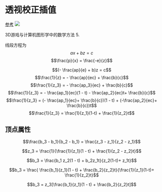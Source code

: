 # 透视校正插值
[参考](https://zhuanlan.zhihu.com/p/144331875)
[](https://blog.csdn.net/n5/article/details/100148540)
![](https://img-blog.csdnimg.cn/20190829231926378.PNG?x-oss-process=image/watermark,type_ZmFuZ3poZW5naGVpdGk,shadow_10,text_aHR0cHM6Ly9oYXBweWZpcmUuYmxvZy5jc2RuLm5ldA==,size_16,color_FFFFFF,t_70)

3D游戏与计算机图形学中的数学方法 5.

线段方程为
$$ax + bz = c$$
$$\frac{p}{x} = \frac{-e}{z}$$

$$(- \frac{ap}{e} + b)z = c$$
$$\frac{1}{z} =  - \frac{ap}{ec} + \frac{b}{c}$$
$$\frac{1}{z_3} =  - \frac{ap_3}{ec} + \frac{b}{c}$$
$$\frac{1}{z_3} =  - \frac{ap_1}{ec}(1 - t)  - \frac{ap_2}{ec}t+ \frac{b}{c}$$
$$\frac{1}{z_3} =  (- \frac{ap_1}{ec}+ \frac{b}{c})(1 - t)  + (-\frac{ap_2}{ec}+ \frac{b}{c})t$$
$$\frac{1}{z_3} =  \frac{1}{z_1}(1-t) + \frac{1}{z_2}t$$


## 顶点属性


$$\frac{b_3 - b_1}{b_2 - b_1} = \frac{z_3 - z_1}{z_2 - z_1}$$

$$z_3 = \frac{1}{\frac{1}{z_1}(1 - t) + \frac{1}{z_2 - z_2}t}$$

$$b_3 = \frac{b_1 z_2(1 - t) + b_2z_1t}{z_2(1-t)+ z_1t}$$

$$b_3 = \frac{ \frac{b_1}{z_1}(1 - t) + \frac{b_2}{z_2}t}{\frac{1}{z_1}(1-t)+ \frac{1}{z_2}t}$$

$$b_3 = z_3[\frac{b_1}{z_1}(1 - t) + \frac{b_2}{z_2}t]$$

